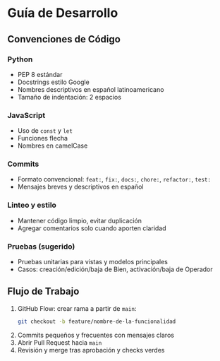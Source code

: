 # Guía de Desarrollo

## Convenciones de Código
### Python
 - PEP 8 estándar
 - Docstrings estilo Google
 - Nombres descriptivos en español latinoamericano
 - Tamaño de indentación: 2 espacios

### JavaScript
- Uso de `const` y `let`
- Funciones flecha
- Nombres en camelCase

### Commits
- Formato convencional: `feat:`, `fix:`, `docs:`, `chore:`, `refactor:`, `test:`
- Mensajes breves y descriptivos en español

### Linteo y estilo
- Mantener código limpio, evitar duplicación
- Agregar comentarios solo cuando aporten claridad

### Pruebas (sugerido)
- Pruebas unitarias para vistas y modelos principales
- Casos: creación/edición/baja de Bien, activación/baja de Operador

## Flujo de Trabajo
1. GitHub Flow: crear rama a partir de `main`:
   ```bash
   git checkout -b feature/nombre-de-la-funcionalidad
   ```
2. Commits pequeños y frecuentes con mensajes claros
3. Abrir Pull Request hacia `main`
4. Revisión y merge tras aprobación y checks verdes